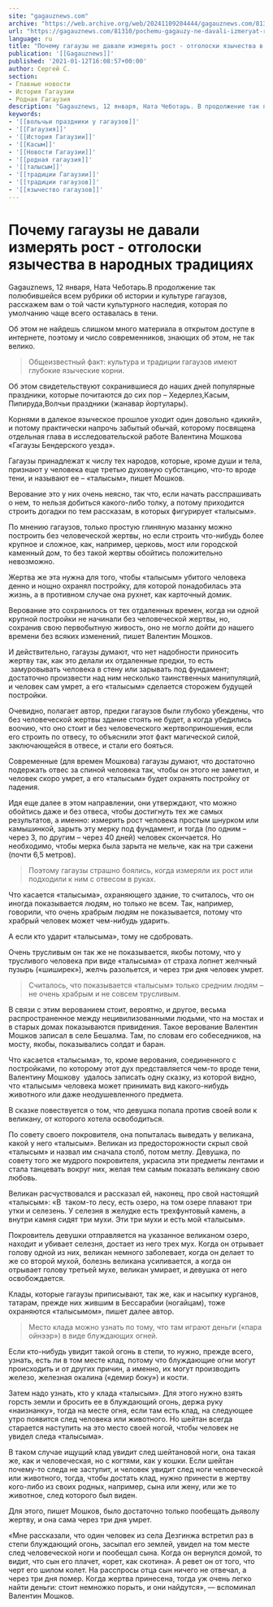 ```yaml
---
site: "gagauznews.com"
archive: "https://web.archive.org/web/20241109204444/gagauznews.com/81310/pochemu-gagauzy-ne-davali-izmeryat-rost-otgoloski-yazychestva-v-narodnyh-traditsiyah.html"
url: "https://gagauznews.com/81310/pochemu-gagauzy-ne-davali-izmeryat-rost-otgoloski-yazychestva-v-narodnyh-traditsiyah.html"
language: ru
title: "Почему гагаузы не давали измерять рост - отголоски язычества в народных традициях"
publication: '[[Gagauznews]]'
published: '2021-01-12T16:08:57+00:00'
author: Сергей С.
section:
- Главные новости
- История Гагаузии
- Родная Гагаузия
description: "Gagauznews, 12 января, Ната Чеботарь. В продолжение так полюбившейся всем рубрики об истории и культуре гагаузов, расскажем вам о той части культурного наследия, которая по умолчанию чаще всего оставалась в тени. Об этом не найдешь слишком много материала в открытом доступе в интернете, поэтому и число современников, знающих об этом, не так велико. Общеизвестный факт: культура и традиции гагаузов имеют глубокие языческие корни. Об этом свидетельствуют сохранившиеся до наших дней популярные праздники, которые почитаются до сих пор – Хедерлез, Касым, Пипируда, Волчьи праздники (жанавар йортулары). Корнями в далекое языческое прошлое уходит один довольно «дикий», и потому практически напрочь забытый обычай, […]"
keywords:
- '[[вольчьи праздники у гагаузов]]'
- '[[Гагаузия]]'
- '[[История Гагаузии]]'
- '[[Касым]]'
- '[[Новости Гагаузии]]'
- '[[родная гагаузия]]'
- '[[талысым]]'
- '[[традиции Гагаузии]]'
- '[[традиции гагаузов]]'
- '[[язычество гагаузов]]'
---
```


# Почему гагаузы не давали измерять рост - отголоски язычества в народных традициях

Gagauznews, 12 января, Ната Чеботарь.В продолжение так полюбившейся всем рубрики об истории и культуре гагаузов, расскажем вам о той части культурного наследия, которая по умолчанию чаще всего оставалась в тени.

Об этом не найдешь слишком много материала в открытом доступе в интернете, поэтому и число современников, знающих об этом, не так велико.

> Общеизвестный факт: культура и традиции гагаузов имеют глубокие языческие корни.

Об этом свидетельствуют сохранившиеся до наших дней популярные праздники, которые почитаются до сих пор – Хедерлез,Касым, Пипируда,Волчьи праздники (жанавар йортулары).

Корнями в далекое языческое прошлое уходит один довольно «дикий», и потому практически напрочь забытый обычай, которому посвящена отдельная глава в исследовательской работе Валентина Мошкова «Гагаузы Бендерского уезда».

Гагаузы принадлежат к числу тех народов, которые, кроме души и тела, признают у человека еще третью духовную субстанцию, что-то вроде тени, и называют ее – «талысым», пишет Мошков.

Верование это у них очень неясно, так что, если начать расспрашивать о нем, то нельзя добиться какого-либо толку, а потому приходится строить догадки по тем рассказам, в которых фигурирует «талысым».

По мнению гагаузов, только простую глиняную мазанку можно построить без человеческой жертвы, но если строить что-нибудь более крупное и сложное, как, например, церковь, мост или городской каменный дом, то без такой жертвы обойтись положительно невозможно.

Жертва же эта нужна для того, чтобы «талысым» убитого человека денно и нощно охранял постройку, для которой понадобилась эта жизнь, а в противном случае она рухнет, как карточный домик.

Верование это сохранилось от тех отдаленных времен, когда ни одной крупной постройки не начинали без человеческой жертвы, но, сохранив свою первобытную живость, оно не могло дойти до нашего времени без всяких изменений, пишет Валентин Мошков.

И действительно, гагаузы думают, что нет надобности приносить жертву так, как это делали их отдаленные предки, то есть  замуровывать человека в стену или зарывать под фундамент; достаточно произвести над ним несколько таинственных манипуляций, и человек сам умрет, а его «талысым» сделается сторожем будущей постройки.

Очевидно, полагает автор, предки гагаузов были глубоко убеждены, что без человеческой жертвы здание стоять не будет, а когда убедились воочию, что оно стоит и без человеческого жертвоприношения, если его строить по отвесу, то объяснили этот факт магической силой, заключающейся в отвесе, и стали его бояться.

Современные (для времен Мошкова) гагаузы думают, что достаточно подержать отвес за спиной человека так, чтобы он этого не заметил, и человек скоро умрет, а его «талысым» будет охранять постройку от падения.

Идя еще далее в этом направлении, они утверждают, что можно обойтись даже и без отвеса, чтобы достигнуть тех же самых результатов, а именно: измерить рост человека простым шнурком или камышинкой, зарыть эту мерку под фундамент, и тогда (по одним – через 3, по другим – через 40 дней) человек скончается. Но необходимо, чтобы мерка была зарыта не мельче, как на три сажени (почти 6,5 метров).

> Поэтому гагаузы страшно боялись, когда измеряли их рост или подходили к ним с отвесом в руках.

Что касается «талысыма», охраняющего здание, то считалось, что он иногда показывается людям, но только не всем. Так, например, говорили, что очень храбрым людям не показывается, потому что храбрый человек может чем-нибудь ударить.

А если кто ударит «талысыма», тому не сдобровать.

Очень трусливым он так же не показывается, якобы потому, что у трусливого человека при виде «талысыма» от страха лопнет желчный пузырь («шиширек»), желчь разольется, и через три дня человек умрет.

> Считалось, что показывается «талысым» только средним людям – не очень храбрым и не совсем трусливым.

В связи с этим верованием стоит, вероятно, и другое, весьма распространенное между нецивилизованными людьми, что на мостах и в старых домах показываются привидения. Такое верование Валентин Мошков записал в селе Бешалма. Там, по словам его собеседников, на мосту, якобы, показывались солдат и баран.

Что касается «талысыма», то, кроме верования, соединенного с постройками, по которому этот дух представляется чем-то вроде тени, Валентину Мошкову  удалось записать одну сказку, из которой видно, что «талысым» человека может принимать вид какого-нибудь животного или даже неодушевленного предмета.

В сказке повествуется о том, что девушка попала против своей воли к великану, от которого хотела освободиться.

По совету своего покровителя, она попыталась выведать у великана, какой у него «талысым». Великан из предосторожности скрыл свой «талысым» и назвал им сначала столб, потом метлу. Девушка, по совету того же мудрого покровителя, украсила эти предметы лентами и стала танцевать вокруг них, желая тем самым показать великану свою любовь.

Великан расчуствовался и рассказал ей, наконец, про свой настоящий «талысым»: «В  таком-то лесу, есть озеро, на том озере плавают три утки и селезень. У селезня в желудке есть трехфунтовый камень, а внутри камня сидят три мухи. Эти три мухи и есть мой «талысым».

Покровитель девушки отправляется на указанное великаном озеро, находит и убивает селезня, достает из него трех мух. Когда он отрывает голову одной из них, великан немного заболевает, когда он делает то же со второй мухой, болезнь великана усиливается, а когда он отрывает голову третьей мухе, великан умирает, и девушка от него освобождается.

Клады, которые гагаузы приписывают, так же, как и насыпку курганов, татарам, прежде них жившим в Бессарабии (ногайцам), тоже охраняются «талысымом», пишет далее автор.

> Место клада можно узнать по тому, что там играют деньги («пара ойнээр») в виде блуждающих огней.

Если кто-нибудь увидит такой огонь в степи, то нужно, прежде всего, узнать, есть ли в том месте клад, потому что блуждающие огни могут происходить и от других причин, а именно, их могут производить железо, железная окалина («демир боку») и кости.

Затем надо узнать, кто у клада «талысым». Для этого нужно взять горсть земли и бросить ее в блуждающий огонь, держа руку «наизнанку», тогда на месте огня, если там есть клад, на следующее утро появится след человека или животного. Но шейтан всегда старается наступить на это место своей ногой, чтобы человек не увидел следа «талысыма».

В таком случае ищущий клад увидит след шейтановой ноги, она такая же, как и человеческая, но с когтями, как у кошки. Если шейтан почему-то следа не заступит, и человек увидит след ноги человеческой или животного, тогда, чтобы достать клад, нужно принести в жертву кого-либо из своих родных, например, сына или жену, или же то животное, след которого был виден.

Для этого, пишет Мошков, было достаточно только пообещать дьяволу жертву, и она сама через три дня умрет.

«Мне рассказали, что один человек из села Дезгинжа встретил раз в степи блуждающий огонь, засыпал его землей, увидел на том месте след человеческой ноги и пообещал сына. Когда он вернулся домой, то видит, что сын его плачет, «орет, как скотина». А ревет он от того, что черт его шилом колет. На расспросы отца сын ничего не отвечал, а через три дня помер. Когда жертва принесена, тогда уж очень легко найти деньги: стоит немножко порыть, и они найдутся», — вспоминал Валентин Мошков.